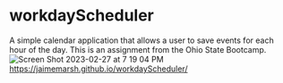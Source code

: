 # workdayScheduler
A simple calendar application that allows a user to save events for each hour of the day. This is an assignment from the Ohio State Bootcamp.
![Screen Shot 2023-02-27 at 7 19 04 PM](https://user-images.githubusercontent.com/122495954/221738467-075050e6-79b7-47a6-b86f-706653b8eb4e.png)
https://jaimemarsh.github.io/workdayScheduler/
